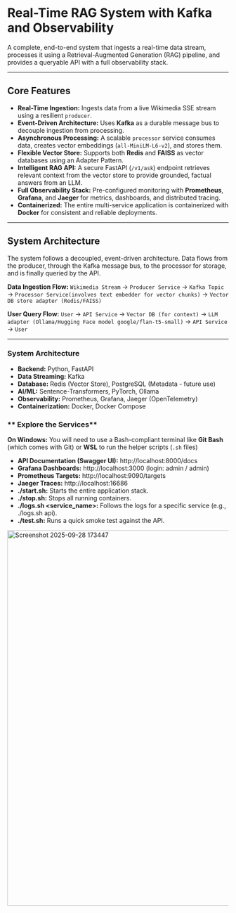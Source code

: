
# Real-Time RAG System with Kafka and Observability

A complete, end-to-end system that ingests a real-time data stream, processes it using a Retrieval-Augmented Generation (RAG) pipeline, and provides a queryable API with a full observability stack.

---

##  Core Features

* **Real-Time Ingestion:** Ingests data from a live Wikimedia SSE stream using a resilient `producer`.
* **Event-Driven Architecture:** Uses **Kafka** as a durable message bus to decouple ingestion from processing.
* **Asynchronous Processing:** A scalable `processor` service consumes data, creates vector embeddings (`all-MiniLM-L6-v2`), and stores them.
* **Flexible Vector Store:** Supports both **Redis** and **FAISS** as vector databases using an Adapter Pattern.
* **Intelligent RAG API:** A secure FastAPI (`/v1/ask`) endpoint retrieves relevant context from the vector store to provide grounded, factual answers from an LLM.
* **Full Observability Stack:** Pre-configured monitoring with **Prometheus**, **Grafana**, and **Jaeger** for metrics, dashboards, and distributed tracing.
* **Containerized:** The entire multi-service application is containerized with **Docker** for consistent and reliable deployments.

---

##  System Architecture

The system follows a decoupled, event-driven architecture. Data flows from the producer, through the Kafka message bus, to the processor for storage, and is finally queried by the API.


**Data Ingestion Flow:**
`Wikimedia Stream` → `Producer Service` → `Kafka Topic` → `Processor Service(involves text embedder for vector chunks)` → `Vector DB store adapter (Redis/FAISS)`

**User Query Flow:**
`User` → `API Service` → `Vector DB (for context)` → `LLM adapter (Ollama/Hugging Face model google/flan-t5-small)` → `API Service` → `User`

---
    


###  System Architecture
* **Backend:** Python, FastAPI
* **Data Streaming:** Kafka
* **Database:** Redis (Vector Store), PostgreSQL (Metadata - future use)
* **AI/ML:** Sentence-Transformers, PyTorch, Ollama
* **Observability:** Prometheus, Grafana, Jaeger (OpenTelemetry)
* **Containerization:** Docker, Docker Compose


### ** Explore the Services**
**On Windows:** You will need to use a Bash-compliant terminal like **Git Bash** (which comes with Git) or **WSL** to run the helper scripts (`.sh` files)

* **API Documentation (Swagger UI):** http://localhost:8000/docs
* **Grafana Dashboards:** http://localhost:3000 (login: admin / admin)
* **Prometheus Targets:** http://localhost:9090/targets
* **Jaeger Traces:** http://localhost:16686
* **./start.sh:** Starts the entire application stack.
* **./stop.sh:** Stops all running containers.
* **./logs.sh <service_name>:** Follows the logs for a specific service (e.g., ./logs.sh api).
* **./test.sh:** Runs a quick smoke test against the API.

<img width="1907" height="855" alt="Screenshot 2025-09-28 173447" src="https://github.com/user-attachments/assets/99d52444-d169-4d9f-837e-c3a1f8cf35d6" />

